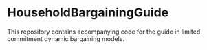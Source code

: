 # HouseholdBargainingGuide
This repository contains accompanying code for the guide in limited commitment dynamic bargaining models.

